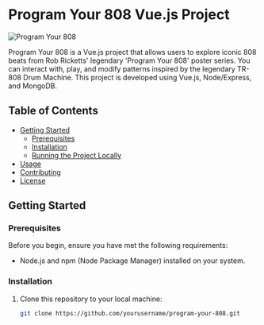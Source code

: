 # Program Your 808 Vue.js Project

![Program Your 808](https://example.com/path/to/your/project/image.png)

Program Your 808 is a Vue.js project that allows users to explore iconic 808 beats from Rob Ricketts' legendary 'Program Your 808' poster series. You can interact with, play, and modify patterns inspired by the legendary TR-808 Drum Machine. This project is developed using Vue.js, Node/Express, and MongoDB.

## Table of Contents

- [Getting Started](#getting-started)
  - [Prerequisites](#prerequisites)
  - [Installation](#installation)
  - [Running the Project Locally](#running-the-project-locally)
- [Usage](#usage)
- [Contributing](#contributing)
- [License](#license)

## Getting Started

### Prerequisites

Before you begin, ensure you have met the following requirements:

- Node.js and npm (Node Package Manager) installed on your system.

### Installation

1. Clone this repository to your local machine:

   ```bash
   git clone https://github.com/yourusername/program-your-808.git
